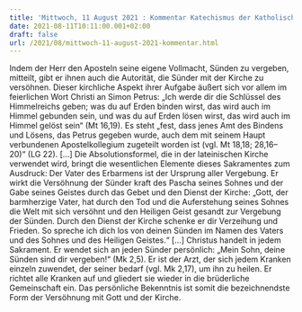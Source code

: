 ```yaml
---
title: 'Mittwoch, 11 August 2021 : Kommentar Katechismus der Katholischen Kirche'
date: 2021-08-11T10:11:00.001+02:00
draft: false
url: /2021/08/mittwoch-11-august-2021-kommentar.html
---
```


Indem der Herr den Aposteln seine eigene Vollmacht, Sünden zu vergeben, mitteilt, gibt er ihnen auch die Autorität, die Sünder mit der Kirche zu versöhnen. Dieser kirchliche Aspekt ihrer Aufgabe äußert sich vor allem im feierlichen Wort Christi an Simon Petrus: „Ich werde dir die Schlüssel des Himmelreichs geben; was du auf Erden binden wirst, das wird auch im Himmel gebunden sein, und was du auf Erden lösen wirst, das wird auch im Himmel gelöst sein“ (Mt 16,19). Es steht „fest, dass jenes Amt des Bindens und Lösens, das Petrus gegeben wurde, auch dem mit seinem Haupt verbundenen Apostelkollegium zugeteilt worden ist (vgl. Mt 18,18; 28,16–20)“ (LG 22). \[…\] Die Absolutionsformel, die in der lateinischen Kirche verwendet wird, bringt die wesentlichen Elemente dieses Sakramentes zum Ausdruck: Der Vater des Erbarmens ist der Ursprung aller Vergebung. Er wirkt die Versöhnung der Sünder kraft des Pascha seines Sohnes und der Gabe seines Geistes durch das Gebet und den Dienst der Kirche: „Gott, der barmherzige Vater, hat durch den Tod und die Auferstehung seines Sohnes die Welt mit sich versöhnt und den Heiligen Geist gesandt zur Vergebung der Sünden. Durch den Dienst der Kirche schenke er dir Verzeihung und Frieden. So spreche ich dich los von deinen Sünden im Namen des Vaters und des Sohnes und des Heiligen Geistes.“ \[…\] Christus handelt in jedem Sakrament. Er wendet sich an jeden Sünder persönlich: „Mein Sohn, deine Sünden sind dir vergeben!“ (Mk 2,5). Er ist der Arzt, der sich jedem Kranken einzeln zuwendet, der seiner bedarf (vgl. Mk 2,17), um ihn zu heilen. Er richtet alle Kranken auf und gliedert sie wieder in die brüderliche Gemeinschaft ein. Das persönliche Bekenntnis ist somit die bezeichnendste Form der Versöhnung mit Gott und der Kirche.